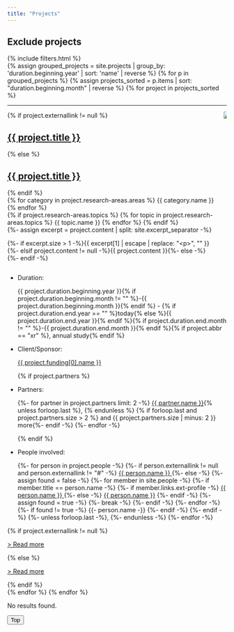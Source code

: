 ```yaml
---
title: "Projects"
---
```

<!--# Projects
{: #first-heading .title}-->
<div>
    <h2 class="title is-5">Exclude projects</h2>
    {% include filters.html %}
    <div>
        <!-- Grouping projects by year -->
        {% assign grouped_projects = site.projects | group_by: 'duration.beginning.year' | sort: 'name' | reverse %}
        {% for p in grouped_projects %}
            <!-- Sorting projects by month (reverse) -->
            {% assign projects_sorted = p.items | sort: "duration.beginning.month" | reverse %}
            {% for project in projects_sorted %}
                <div id="{{ project.nr }}" class="singleproject spaced">
                <hr/>
                <div class="columns">
                <div class="column projectcontainer content-spaced">
                    {% if project.externallink != null %}
                        <h2 class="title is-5"><i class="fas fa-book-open"></i><a href="{{ project.externallink }}" target="_blank" rel="noopener noreferrer">{{ project.title }} <i class="fas fa-external-link-alt"></i></a></h2>
                    {% else %}
                        <h2 class="title is-5"><i class="fas fa-book-open"></i><a href="{{ project.url }}">{{ project.title }}</a></h2>
                    {% endif %}
                    <div class="tags">
                    {% for category in project.research-areas.areas %}
                        <span class="tag is-primary {{ category.tag }}">{{ category.name }}</span>
                    {% endfor %}<br/>
                    {% if project.research-areas.topics %}
                        {% for topic in project.research-areas.topics %}
                            <span class="tag is-primary is-light {{ topic.tag }}">{{ topic.name }}</span>
                        {% endfor %}
                    {% endif %}
                    </div>
                    <!-- Creating an excerpt by splitting at the excerpt separator (see _config.yml). If the split
                    returned more than one element (= the description contained the separator), insert the excerpt.
                    Project excerpts begin and end with the excerpt separator, so index 1 of the results contains the actual excerpt.
                    If no excerpt has been found, insert the default description (content) it it exists. -->
                    {%- assign excerpt = project.content | split: site.excerpt_separator -%}
                    <p>{%- if excerpt.size > 1 -%}{{ excerpt[1] | escape | replace: "&lt;p&gt;", "" }}{%- elsif project.content != null -%}{{ project.content }}{%- else -%}{%- endif -%}</p>
                </div>
                <div class="column is-narrow">
                    <img class="image main-logo" src="{{ project.main-logo }}"/>
                </div>
                </div>
                <div class="lists mobile">
                    <ul>
                        <li class="duration"><p class="fact-title">Duration:</p><p class="fact">{{ project.duration.beginning.year }}{% if project.duration.beginning.month != "" %}-{{ project.duration.beginning.month }}{% endif %} - {% if project.duration.end.year == "" %}today{% else %}{{ project.duration.end.year }}{% endif %}{% if project.duration.end.month != "" %}-{{ project.duration.end.month }}{% endif %}{% if project.abbr == "xr" %}, <span class="annotation">annual study</span>{% endif %}</p></li>
                        <!-- (Todo: When does whitespace from liquid tags actually need to be stripped? Be consistent across all files)
                        Since liquid tags print as a newline in the rendered HTML, the added whitespace is stripped here by including hyphens to liquid tags. 
                        Newlines between tags are added for better readability in the code, needed whitespace is encoded -->
                        <li class="funding"><p class="fact-title">Client/Sponsor:</p> 
                            <p class="fact"><a href="{{ project.funding[0].link }}">{{ project.funding[0].name }}</a></p>
                        </li>
                        {% if project.partners %}
                            <li class="partners"><p class="fact-title">Partners:&#32;</p>
                            <p class="fact">
                            {%- for partner in project.partners limit: 2 -%}
                                <a href="{{ partner.link }}">{{ partner.name }}</a><!-- Add a comma after the added name if this is not the last iteration of the for loop, i.e. the last person in this project's partner list -->{% unless forloop.last %}, {% endunless %}
                                {% if forloop.last and project.partners.size > 2 %} and {{ project.partners.size | minus: 2 }} more{%- endif -%}
                            {%- endfor -%}
                            </p>
                            </li>
                        {% endif %}
                        <li class="people-involved"><p class="fact-title">People involved:&#32;</p>
                        <p class="fact">
                            {%- for person in project.people -%}
                                <!-- If an external link is provided in the project data, add the name with an external link -->
                                {%- if person.externallink != null and person.externallink != "#" -%}
                                    <a href="{{ person.externallink }}" target="_blank" rel="noopener noreferrer">{{ person.name }} <i class="fas fa-external-link-alt"></i></a>
                                {%- else -%} <!-- If no external link is given, the person in question is either a staff member or no further personal data can be provided -->
                                    <!-- Check if person's name can be found in collection 'people' -->
                                    {%- assign found = false -%}
                                    {%- for member in site.people -%}
                                        <!-- If the names match, add a link to the member's personal data -->
                                        {%- if member.title == person.name -%}
                                            {%- if member.links.ext-profile -%}
                                                <a href="{{ member.links.ext-profile }}" target="_blank" rel="noopener noreferrer">{{ person.name }} <i class="fas fa-external-link-alt"></i></a>
                                            {%- else -%}
                                                <a href="{{ member.url }}">{{ person.name }}</a>
                                            {%- endif -%}
                                            {%- assign found = true -%}
                                            <!-- Break to prevent further execution of the for loop if the according member has already been found -->
                                            {%- break -%}
                                        {%- endif -%}
                                    {%- endfor -%}
                                    <!-- If the person's name did not match any of the staff members, simply add the name in plain text -->
                                    {%- if found != true -%}
                                        {{- person.name -}}
                                    {%- endif -%}
                                {%- endif -%}
                                <!-- Add a comma after the added name if this is not the last iteration of the for loop, i.e. the last person in this project's person list -->
                                {%- unless forloop.last -%},&#32;{%- endunless -%}
                            {%- endfor -%}
                            </p>
                        </li>
                    </ul>
                </div>
                {% if project.externallink != null %}
                    <p><a class="readmore" href="{{ project.externallink }}" target="_blank" rel="noopener noreferrer">> Read more <i class="fas fa-external-link-alt"></i></a></p>
                {% else %}
                    <p><a class="readmore" href="{{ project.url }}">> Read more</a></p>
                {% endif %}
                <!--<hr/>-->
            </div>
            {% endfor %}
        {% endfor %}
        <p id="noresults">No results found.</p>
    </div>
<button onclick="topFunction()" id="myBtn">Top</button> 
</div>
<script src="{{ site.baseurl }}/assets/js/filters_final.js"></script>
<script src="{{ site.baseurl }}/assets/js/to_top.js"></script>
<script>
    // Hide certain filters based on whether or not the corresponding tags have actually been used in the
    // elements on this page (in this case, projects) (tags could also have been used in news articles)
    // Retrieve all project research areas and topics and store them in an array...
    // (In Liquid, they need to be appended to a string first and then split to form an array)
    {% assign used_tags = "" %}
    {% for project in site.projects %}
        {% for area in project.research-areas.areas %}
            {% assign used_tags = used_tags | append: area.tag | append: ";"%}
        {% endfor %}
        {% for topic in project.research-areas.topics %}
            {% assign used_tags = used_tags | append: topic.tag | append: ";" %}
        {% endfor %}
    {% endfor %}
    {% assign used_tags_arr = used_tags | split: ";" | uniq %}
    // Jsonify the result and save it in a JavaScript variable
    var used_tags_projects = {{ used_tags_arr | jsonify }};
    console.log(used_tags_projects);
    // Get all filter checkboxes. Since checkboxes are built from all available tags, their
    // IDs will represent a list of all possible tags.
    var all_boxes = document.getElementsByClassName("filter");
    // Prepare an array to store these tags
    var all_tags = [];
    // Iterate over boxes and store their IDs in the array
    for (var boxnr = 0; boxnr < all_boxes.length; boxnr++) {
        all_tags.push(all_boxes[boxnr].id);
    }
    // Filter all tags but those that have acutally been used in this page's elements (projects)
    var to_disable = all_tags.filter(function(element) {
        // Return elements that have not been found in the used tags array, which are those that were not used
        return used_tags_projects.indexOf(element) < 0;
    });
    // Iterate over checkboxes to disable and all boxes to match IDs
    for (var n = 0; n < to_disable.length; n++) {
        for (var m = 0; m < all_boxes.length; m++) {
            if (all_boxes[m].id == to_disable[n])
                // If IDs match, hide the box's parent element which in this HTML structure is
                // the div holding the checkbox and its label. If only the box itself were hidden,
                // the label would remain visible.
                all_boxes[m].parentElement.style.display = 'none';
        }
    }
</script>